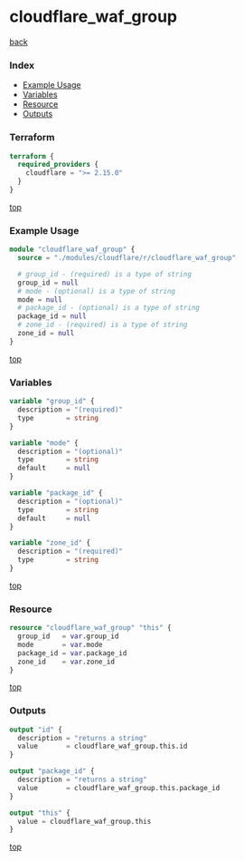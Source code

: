 # cloudflare_waf_group

[back](../cloudflare.md)

### Index

- [Example Usage](#example-usage)
- [Variables](#variables)
- [Resource](#resource)
- [Outputs](#outputs)

### Terraform

```terraform
terraform {
  required_providers {
    cloudflare = ">= 2.15.0"
  }
}
```

[top](#index)

### Example Usage

```terraform
module "cloudflare_waf_group" {
  source = "./modules/cloudflare/r/cloudflare_waf_group"

  # group_id - (required) is a type of string
  group_id = null
  # mode - (optional) is a type of string
  mode = null
  # package_id - (optional) is a type of string
  package_id = null
  # zone_id - (required) is a type of string
  zone_id = null
}
```

[top](#index)

### Variables

```terraform
variable "group_id" {
  description = "(required)"
  type        = string
}

variable "mode" {
  description = "(optional)"
  type        = string
  default     = null
}

variable "package_id" {
  description = "(optional)"
  type        = string
  default     = null
}

variable "zone_id" {
  description = "(required)"
  type        = string
}
```

[top](#index)

### Resource

```terraform
resource "cloudflare_waf_group" "this" {
  group_id   = var.group_id
  mode       = var.mode
  package_id = var.package_id
  zone_id    = var.zone_id
}
```

[top](#index)

### Outputs

```terraform
output "id" {
  description = "returns a string"
  value       = cloudflare_waf_group.this.id
}

output "package_id" {
  description = "returns a string"
  value       = cloudflare_waf_group.this.package_id
}

output "this" {
  value = cloudflare_waf_group.this
}
```

[top](#index)